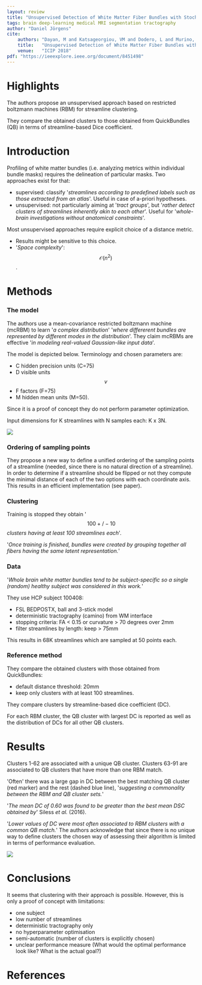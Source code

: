 ```yaml
---
layout: review
title: "Unsupervised Detection of White Matter Fiber Bundles with Stochastic Neural Networks"
tags: brain deep-learning medical MRI segmentation tractography
author: "Daniel Jörgens"
cite:
    authors: "Dayan, M and Katsageorgiou, VM and Dodero, L and Murino, V and Sona, D"
    title:   "Unsupervised Detection of White Matter Fiber Bundles with Stochastic Neural Networks"
    venue:   "ICIP 2018"
pdf: "https://ieeexplore.ieee.org/document/8451498"
---
```



# Highlights

The authors propose an unsupervised approach based on restricted boltzmann machines (RBM)
for streamline clustering.

They compare the obtained clusters to those obtained from QuickBundles (QB)
in terms of streamline-based Dice coefficient.

# Introduction

Profiling of white matter bundles (i.e. analyzing metrics within individual bundle masks)
requires the delineation of particular masks. Two approaches exist for that:
 - supervised: classify '*streamlines according to predefined labels such as those extracted from an atlas*'.
   Useful in case of a-priori hypotheses.
 - unsupervised: not particularly aiming at '*tract groups*', but '*rather detect
   clusters of streamlines inherently akin to each other*'.
   Useful for '*whole-brain investigations without anatomical constraints*'.

Most unsupervised approaches require explicit choice of a distance metric.
 - Results might be sensitive to this choice.
 - '*Space complexity*': $$\mathcal{O}(n^2)$$.

# Methods


### The model

The authors use a mean-covariance restricted boltzmann machine (mcRBM) to
learn '*a complex distribution*' '*where differerent bundles are represented
by different modes in the distribution*'. They claim mcRBMs are effective
'*in modeling real-valued Gaussian-like input data*'.

The model is depicted below. Terminology and chosen parameters are:
 - C hidden precision units (C=75)
 - D visible units $$v$$
 - F factors (F=75)
 - M hidden mean units (M=50).

Since it is a proof of concept they do not perform parameter optimization.

Input dimensions for K streamlines with N samples each: K x 3N.

![](/article/images/UnsupervisedWMBundleDetectionRBM/rbm.png)

### Ordering of sampling points

They propose a new way to define a unified ordering of the sampling points
of a streamline (needed, since there is no natural direction of a streamline).
In order to determine if a streamline should be flipped or not they compute
the minimal distance of each of the two options with each coordinate axis.
This results in an efficient implementation (see paper).

### Clustering

Training is stopped they obtain '$$100 +/- 10$$ *clusters having at least
100 streamlines each*'.

'*Once training is finished, bundles were created by grouping together all
fibers having the same latent representation.*' 

### Data

'*Whole brain white matter bundles tend to be subject-specific so a single
(random) healthy subject was considered in this work.*'

They use HCP subject 100408:
 - FSL BEDPOSTX, ball and 3-stick model
 - deterministic tractography (camino) from WM interface
 - stopping criteria: FA \< 0.15 or curvature \> 70 degrees over 2mm
 - filter streamlines by length: keep \> 75mm

This results in 68K streamlines which are sampled at 50 points each.

### Reference method

They compare the obtained clusters with those obtained from QuickBundles:
 - default distance threshold: 20mm
 - keep only clusters with at least 100 streamlines.

They compare clusters by streamline-based dice coefficient (DC).

For each RBM cluster, the QB cluster with largest DC is reported as well
as the distribution of DCs for all other QB clusters.

# Results

Clusters 1-62 are associated with a unique QB cluster. Clusters 63-91
are associated to QB clusters that have more than one RBM match.

'Often' there was a large gap in DC between the best matching QB cluster (red marker)
and the rest (dashed blue line), '*suggesting a commonality between the
RBM and QB cluster sets.*'

'*The mean DC of 0.60 was found to be greater than the best mean DSC obtained
by*' Siless *et al.* (2016).

'*Lower values of DC were most often associated to RBM clusters with a
common QB match.*' The authors acknowledge that since there is no unique
way to define clusters the chosen way of assessing their algorithm
is limited in terms of performance evaluation.

![](/article/images/UnsupervisedWMBundleDetectionRBM/results.png)


# Conclusions

It seems that clustering with their approach is possible.
However, this is only a proof of concept with limitations:
 - one subject
 - low number of streamlines
 - deterministic tractography only
 - no hyperparameter optimisation
 - semi-automatic (number of clusters is explicitly chosen)
 - unclear performance measure (What would the optimal performance look like?
   What is the actual goal?) 


# References

[^1]: V. Siless, K. Chang, B. Fischl, and A. Yendiki. Hierarchical Clustering
      of Tractography Streamlines Based on Anatomical Similarity, pp. 184–191,
      Springer International Publishing, Cham, 2016.

